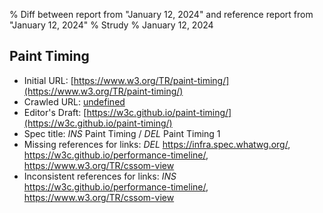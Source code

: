 % Diff between report from "January 12, 2024" and reference report from "January 12, 2024"
% Strudy
% January 12, 2024

## Paint Timing

- Initial URL: [https://www.w3.org/TR/paint-timing/](https://www.w3.org/TR/paint-timing/)
- Crawled URL: [undefined](undefined)
- Editor's Draft: [https://w3c.github.io/paint-timing/](https://w3c.github.io/paint-timing/)
- Spec title: *INS* Paint Timing / *DEL* Paint Timing 1
- Missing references for links: *DEL* https://infra.spec.whatwg.org/, https://w3c.github.io/performance-timeline/, https://www.w3.org/TR/cssom-view
- Inconsistent references for links: *INS* https://w3c.github.io/performance-timeline/, https://www.w3.org/TR/cssom-view



